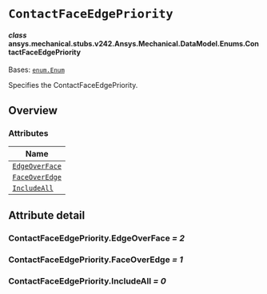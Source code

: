 # `ContactFaceEdgePriority`

<a id="ansys.mechanical.stubs.v242.Ansys.Mechanical.DataModel.Enums.ContactFaceEdgePriority"></a>

#### *class* ansys.mechanical.stubs.v242.Ansys.Mechanical.DataModel.Enums.ContactFaceEdgePriority

Bases: [`enum.Enum`](https://docs.python.org/3/library/enum.html#enum.Enum)

Specifies the ContactFaceEdgePriority.

<!-- !! processed by numpydoc !! -->

<a id="overview"></a>

## Overview

### Attributes

| Name |
| ------------------------------------------------------------------------------------------------------------------------------------------ |
| [`EdgeOverFace`](#ContactFaceEdgePriority.EdgeOverFace) |
| [`FaceOverEdge`](#ContactFaceEdgePriority.FaceOverEdge) |
| [`IncludeAll`](#ContactFaceEdgePriority.IncludeAll) |

<a id="attribute-detail"></a>

## Attribute detail

<a id="ContactFaceEdgePriority.EdgeOverFace"></a>

### ContactFaceEdgePriority.EdgeOverFace *= 2*

<a id="ContactFaceEdgePriority.FaceOverEdge"></a>

### ContactFaceEdgePriority.FaceOverEdge *= 1*

<a id="ContactFaceEdgePriority.IncludeAll"></a>

### ContactFaceEdgePriority.IncludeAll *= 0*


